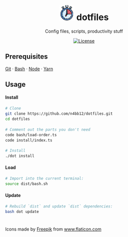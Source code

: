 <h1 align="center">
  <img alt="Logo" src="icon.png" height="48">
  dotfiles
</h1>

<p align="center">
  Config files, scripts, productivity stuff
</p>

<p align="center">
  <a href="https://raw.githubusercontent.com/n4bb12/dotfiles/master/LICENSE">
    <img alt="License" src="https://flat.badgen.net/github/license/n4bb12/dotfiles?icon=github">
  </a>
</p>

## Prerequisites

[Git](https://git-scm.com/book/en/v2/Getting-Started-Installing-Git) &middot; [Bash](https://www.google.de/search?q=install+bash) &middot; [Node](https://nodejs.org/en/download) &middot; [Yarn](https://yarnpkg.com/lang/en/docs/install)

## Usage

#### Install

```bash
# Clone
git clone https://github.com/n4bb12/dotfiles.git
cd dotfiles

# Comment out the parts you don't need
code bash/load-order.ts
code install/index.ts

# Install
./dot install
```

#### Load

```bash
# Import into the current terminal:
source dist/bash.sh
```

#### Update

```bash
# Rebuild `dist` and update `dist` dependencies:
bash dot update
```

#

<div>Icons made by <a href="https://www.freepik.com" title="Freepik">Freepik</a> from <a href="https://www.flaticon.com/" title="Flaticon">www.flaticon.com</a></div>
